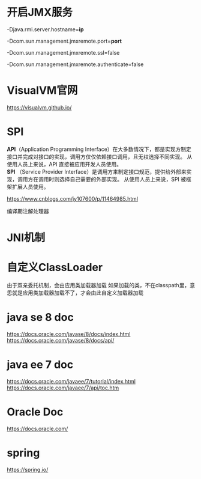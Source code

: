 <!--
 * @Author: keiki
 * @Date: 2020-12-21 10:47:46
 * @LastEditTime: 2021-01-02 22:21:24
 * @LastEditors: keiki
 * @Description: 
-->
# 开启JMX服务

-Djava.rmi.server.hostname=**ip** 

-Dcom.sun.management.jmxremote.port=**port**

-Dcom.sun.management.jmxremote.ssl=false 

-Dcom.sun.management.jmxremote.authenticate=false  

# VisualVM官网

https://visualvm.github.io/

# SPI

**API**（Application Programming Interface）在大多数情况下，都是实现方制定接口并完成对接口的实现，调用方仅仅依赖接口调用，且无权选择不同实现。 从使用人员上来说，API 直接被应用开发人员使用。  
**SPI** （Service Provider Interface）是调用方来制定接口规范，提供给外部来实现，调用方在调用时则选择自己需要的外部实现。  从使用人员上来说，SPI 被框架扩展人员使用。

https://www.cnblogs.com/jy107600/p/11464985.html

编译期注解处理器

# JNI机制

# 自定义ClassLoader

由于双亲委托机制，会由应用类加载器加载
如果加载的类，不在classpath里，意思就是应用类加载器加载不了，才会由此自定义加载器加载

# java se 8 doc
https://docs.oracle.com/javase/8/docs/index.html  
https://docs.oracle.com/javase/8/docs/api/

# java ee 7 doc
https://docs.oracle.com/javaee/7/tutorial/index.html  
https://docs.oracle.com/javaee/7/api/toc.htm

# Oracle Doc
https://docs.oracle.com/  

# spring
https://spring.io/